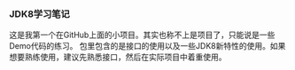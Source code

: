 ### JDK8学习笔记

这是我第一个在GitHub上面的小项目。其实也称不上是项目了，只能说是一些Demo代码的练习。
包里包含的是接口的使用以及一些JDK8新特性的使用。如果想要熟练使用，建议先熟悉接口，然后在实际项目中着重使用。
